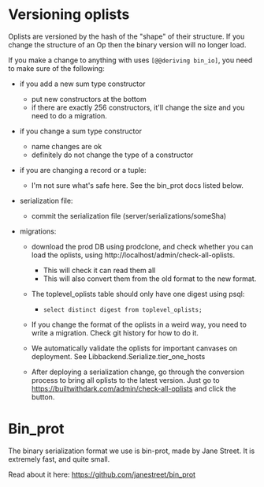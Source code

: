 # Versioning oplists

Oplists are versioned by the hash of the "shape" of their structure.
If you change the structure of an Op then the binary version will no longer load.

If you make a change to anything with uses `[@@deriving bin_io]`, you need to make sure of the following:

- if you add a new sum type constructor
  - put new constructors at the bottom
  - if there are exactly 256 constructors, it'll change the size and you need
    to do a migration.

- if you change a sum type constructor
  - name changes are ok
  - definitely do not change the type of a constructor

- if you are changing a record or a tuple:
  - I'm not sure what's safe here. See the bin_prot docs listed below.

- serialization file:
  - commit the serialization file (server/serializations/someSha)

- migrations:
  - download the prod DB using prodclone, and check whether you can load the
    oplists, using http://localhost/admin/check-all-oplists.
    - This will check it can read them all
    - This will also convert them from the old format to the new format.

  - The toplevel_oplists table should only have one digest using psql:
    - `select distinct digest from toplevel_oplists;`

  - If you change the format of the oplists in a weird way, you need to write a
    migration. Check git history for how to do it.

  - We automatically validate the oplists for important canvases on deployment.
    See Libbackend.Serialize.tier_one_hosts

  - After deploying a serialization change, go through the conversion process
    to bring all oplists to the latest version. Just go to
    https://builtwithdark.com/admin/check-all-oplists and click the button.



# Bin_prot

The binary serialization format we use is bin-prot, made by Jane Street. It is
extremely fast, and quite small.

Read about it here: https://github.com/janestreet/bin_prot

